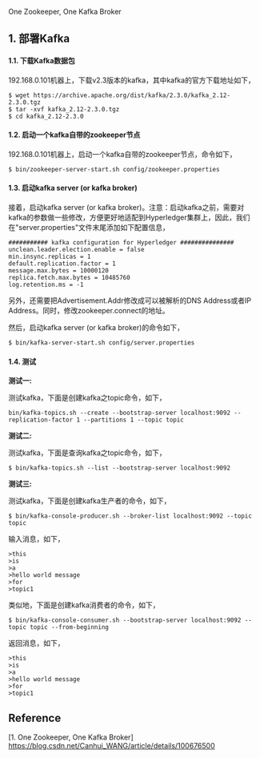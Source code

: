 One Zookeeper, One Kafka Broker

## 1. 部署Kafka

#### 1.1. 下载Kafka数据包

192.168.0.101机器上，下载v2.3版本的kafka，其中kafka的官方下载地址如下，

```shell
$ wget https://archive.apache.org/dist/kafka/2.3.0/kafka_2.12-2.3.0.tgz
$ tar -xvf kafka_2.12-2.3.0.tgz
$ cd kafka_2.12-2.3.0
```


#### 1.2. 启动一个kafka自带的zookeeper节点

192.168.0.101机器上，启动一个kafka自带的zookeeper节点，命令如下，

```shell
$ bin/zookeeper-server-start.sh config/zookeeper.properties
```


#### 1.3. 启动kafka server (or kafka broker)

接着，启动kafka server (or kafka broker)。注意：启动kafka之前，需要对kafka的参数做一些修改，方便更好地适配到Hyperledger集群上，因此，我们在"server.properties"文件末尾添加如下配置信息，

```shell
########### kafka configuration for Hyperledger ###############
unclean.leader.election.enable = false
min.insync.replicas = 1
default.replication.factor = 1
message.max.bytes = 10000120
replica.fetch.max.bytes = 10485760
log.retention.ms = -1
```

另外，还需要把Advertisement.Addr修改成可以被解析的DNS Address或者IP Address。同时，修改zookeeper.connect的地址。

然后，启动kafka server (or kafka broker)的命令如下，

```shell
$ bin/kafka-server-start.sh config/server.properties
```


#### 1.4. 测试

**测试一:**

测试kafka，下面是创建kafka之topic命令，如下，

```shell
bin/kafka-topics.sh --create --bootstrap-server localhost:9092 --replication-factor 1 --partitions 1 --topic topic
```


**测试二:**

测试kafka，下面是查询kafka之topic命令，如下，

```shell
$ bin/kafka-topics.sh --list --bootstrap-server localhost:9092
```


**测试三:**

测试kafka，下面是创建kafka生产者的命令，如下，

```shell
$ bin/kafka-console-producer.sh --broker-list localhost:9092 --topic topic
```

输入消息，如下，
```shell
>this
>is 
>a 
>hello world message
>for
>topic1
```

类似地，下面是创建kafka消费者的命令，如下，

```shell
$ bin/kafka-console-consumer.sh --bootstrap-server localhost:9092 --topic topic --from-beginning
```

返回消息，如下，
```shell
>this
>is 
>a 
>hello world message
>for
>topic1
```




## Reference
[1. One Zookeeper, One Kafka Broker] https://blog.csdn.net/Canhui_WANG/article/details/100676500